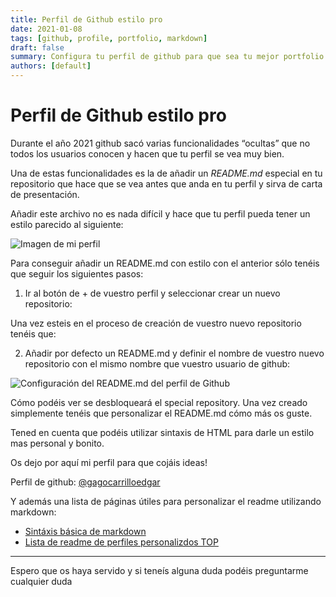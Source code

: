 ```yaml
---
title: Perfil de Github estilo pro
date: 2021-01-08
tags: [github, profile, portfolio, markdown]
draft: false
summary: Configura tu perfil de github para que sea tu mejor portfolio
authors: [default]
---
```


# Perfil de Github estilo pro

Durante el año 2021 github sacó varias funcionalidades “ocultas” que no todos los usuarios conocen y hacen que tu perfil se vea muy bien.

Una de estas funcionalidades es la de añadir un _README.md_ especial en tu repositorio que hace que se vea antes que anda en tu perfil y sirva de carta de presentación.

Añadir este archivo no es nada difícil y hace que tu perfil pueda tener un estilo parecido al siguiente:

![Imagen de mi perfil](/static/images/posts/github-readme/image.png)

Para conseguir añadir un README.md con estilo con el anterior sólo tenéis que seguir los siguientes pasos:

1. Ir al botón de + de vuestro perfil y seleccionar crear un nuevo repositorio:

Una vez esteis en el proceso de creación de vuestro nuevo repositorio tenéis que:

2. Añadir por defecto un README.md y definir el nombre de vuestro nuevo repositorio con el mismo nombre que vuestro usuario de github:

![Configuración del README.md del perfil de Github](/static/images/posts/github-readme/image.png)

Cómo podéis ver se desbloqueará el special repository. Una vez creado simplemente tenéis que personalizar el README.md cómo más os guste.

Tened en cuenta que podéis utilizar sintaxis de HTML para darle un estilo mas personal y bonito.

Os dejo por aquí mi perfil para que cojáis ideas!

Perfil de github: [@gagocarrilloedgar](https://github.com/gagocarrilloedgar/gagocarrilloedgar)

Y además una lista de páginas útiles para personalizar el readme utilizando markdown:

- [Sintáxis básica de markdown](https://markdown.es/sintaxis-markdown)
- [Lista de readme de perfiles personalizdos TOP](https://github.com/abhisheknaiidu/awesome-github-profile-readme)

---

Espero que os haya servido y si teneís alguna duda podéis preguntarme cualquier duda
